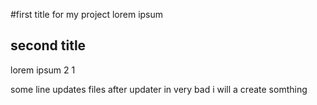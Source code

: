#first title for my project
lorem ipsum 

## second title
lorem ipsum 2 1

some line updates files after updater in very bad
i will a create somthing